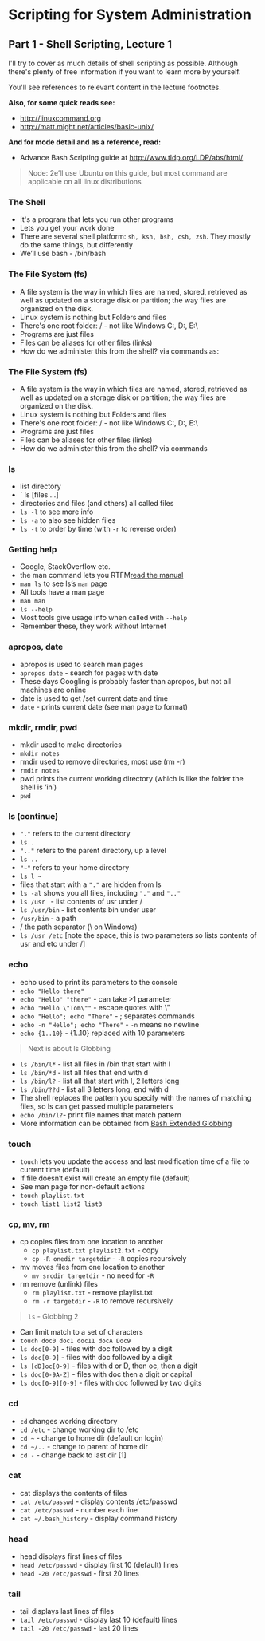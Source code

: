 # Scripting for System Administration

## Part 1 - Shell Scripting, Lecture 1

I'll try to cover as much details of shell scripting as possible. Although there's plenty of free information if you want to learn more by yourself. 

You'll see references to relevant content in the lecture footnotes.

**Also, for some quick reads see:** 
* http://linuxcommand.org
* http://matt.might.net/articles/basic-unix/

**And for mode detail and as a reference, read:**
* Advance Bash Scripting guide at http://www.tldp.org/LDP/abs/html/

> Node: 2e’ll use Ubuntu on this guide, but most command are applicable on all linux distributions

### The Shell
- It's a program that lets you run other programs 
- Lets you get your work done 
- There are several shell platform: `sh, ksh, bsh, csh, zsh`. They mostly do the same things, but differently 
- We’ll use bash - /bin/bash

### The File System (fs)
* A file system is the way in which files are named, stored, retrieved as well as updated on a storage disk or partition; the way files are organized on the disk.
* Linux system is nothing but Folders and files 
* There's one root folder: / - not like Windows C:\, D:\, E:\ 
* Programs are just files 
* Files can be aliases for other files (links) 
* How do we administer this from the shell? via commands as:

### The File System (fs)
* A file system is the way in which files are named, stored, retrieved as well as updated on a storage disk or partition; the way files are organized on the disk.
* Linux system is nothing but Folders and files 
* There's one root folder: / - not like Windows C:\, D:\, E:\ 
* Programs are just files 
* Files can be aliases for other files (links) 
* How do we administer this from the shell? via commands

### ls
- list directory
- ` ls [files ...]
- directories and files (and others) all called files
- `ls -l` to see more info 
- `ls -a` to also see hidden files 
- `ls -t` to order by time (with `-r` to reverse order)

### Getting help
* Google, StackOverflow etc.  
* the man command lets you RTFM[read the manual](https://xkcd.com/293/)
* `man ls` to see ls’s `man` page
* All tools have a man page 
* `man man`
* `ls --help`
* Most tools give usage info when called with `--help`
* Remember these, they work without Internet

### apropos, date
* apropos is used to search man pages 
* `apropos date` - search for pages with date 
* These days Googling is probably faster than apropos, but not all machines are online 
* date is used to get /set current date and time 
* `date` - prints current date (see man page to format)

### mkdir, rmdir, pwd
* mkdir used to make directories 
* `mkdir notes`
* rmdir used to remove directories, most use (rm -r) 
* `rmdir notes` 
* pwd prints the current working directory (which is like the folder the shell is ‘in’) 
* `pwd`

### ls (continue)
* `"."` refers to the current directory 
* `ls .`
* `".."` refers to the parent directory, up a level 
* `ls ..`
* `"~"` refers to your home directory 
* `ls l ~`
* files that start with a `"."` are hidden from ls 
* `ls -al` shows you all files, including `"."` and `".."`
* `ls /usr ` - list contents of usr under / 
* `ls /usr/bin` - list contents bin under user 
* `/usr/bin` - a path 
* / the path separator (\ on Windows) 
* `ls /usr /etc` [note the space, this is two parameters so lists contents of usr and etc under /]

### echo
* echo used to print its parameters to the console 
* `echo "Hello there"`
* `echo "Hello" "there"` - can take >1 parameter 
* `echo "Hello \"Tom\""` - escape quotes with \” 
* `echo "Hello"; echo "There"` - ; separates commands 
* `echo -n "Hello"; echo "There"` - `-n` means no newline 
* `echo {1..10}` - {1..10} replaced with 10 parameters

> Next is about ls  Globbing
* `ls /bin/l*`  - list all files in /bin that start with l 
* `ls /bin/*d`  - list all files that end with d 
* `ls /bin/l?`  - list all that start with l, 2 letters long 
* `ls /bin/??d` - list all 3 letters long, end with d 
* The shell replaces the pattern you specify with the names of matching files, so ls can get passed multiple parameters  
* `echo /bin/l?`- print file names that match pattern
* More information can be obtained from [Bash Extended Globbing](https://www.linuxjournal.com/content/bash-extended-globbing)

### touch
* `touch` lets you update the access and last modification  time of a file to current time (default)
* If file doesn’t exist will create an empty file (default)
* See man page for non-default actions 
* `touch playlist.txt`
* `touch list1 list2 list3`

### cp, mv, rm
* cp copies files from one location to another 
  - `cp playlist.txt playlist2.txt` - copy 
  - `cp -R onedir targetdir` - `-R` copies recursively 
* mv moves files from one location to another 
  - `mv srcdir targetdir` - no need for `-R `
* rm remove (unlink) files 
  - `rm playlist.txt` - remove playlist.txt 
  - `rm -r targetdir` - `-R` to remove recursively 

> `ls` - Globbing 2
* Can limit match to a set of characters 
* `touch doc0 doc1 doc11 docA Doc9`
* `ls doc[0-9]` - files with doc followed by a digit 
* `ls doc[0-9]` - files with doc followed by a digit 
* `ls [dD]oc[0-9]` - files with d or D, then oc, then a digit 
* `ls doc[0-9A-Z]` - files with doc then a digit or capital 
* `ls doc[0-9][0-9]` - files with doc followed by two digits

### cd
* `cd` changes working directory 
* `cd /etc` - change working dir to /etc 
* `cd ~` - change to home dir (default on login) 
* `cd ~/..` - change to parent of home dir 
* `cd -` - change back to last dir [1]

### cat
* cat displays the contents of files 
* `cat /etc/passwd` - display contents /etc/passwd 
* `cat /etc/passwd` - number each line 
* `cat ~/.bash_history` - display command history

### head
* head displays first lines of files 
* `head /etc/passwd` - display first 10 (default) lines 
* `head -20 /etc/passwd` - first 20 lines

### tail
* tail displays last lines of files 
* `tail /etc/passwd` - display last 10 (default) lines 
* `tail -20 /etc/passwd` - last 20 lines








